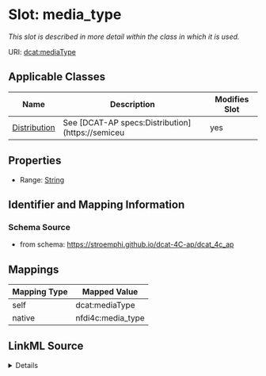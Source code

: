 

# Slot: media_type


_This slot is described in more detail within the class in which it is used._





URI: [dcat:mediaType](http://www.w3.org/ns/dcat#mediaType)



<!-- no inheritance hierarchy -->





## Applicable Classes

| Name | Description | Modifies Slot |
| --- | --- | --- |
| [Distribution](Distribution.md) | See [DCAT-AP specs:Distribution](https://semiceu |  yes  |







## Properties

* Range: [String](String.md)





## Identifier and Mapping Information







### Schema Source


* from schema: https://stroemphi.github.io/dcat-4C-ap/dcat_4c_ap




## Mappings

| Mapping Type | Mapped Value |
| ---  | ---  |
| self | dcat:mediaType |
| native | nfdi4c:media_type |




## LinkML Source

<details>
```yaml
name: media_type
description: This slot is described in more detail within the class in which it is
  used.
from_schema: https://stroemphi.github.io/dcat-4C-ap/dcat_4c_ap
rank: 1000
slot_uri: dcat:mediaType
alias: media_type
domain_of:
- Distribution
range: string

```
</details>